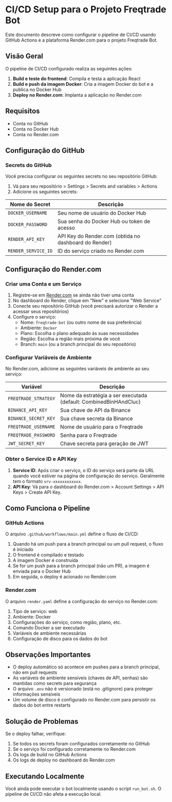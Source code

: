 # CI/CD Setup para o Projeto Freqtrade Bot

Este documento descreve como configurar o pipeline de CI/CD usando GitHub Actions e a plataforma Render.com para o projeto Freqtrade Bot.

## Visão Geral

O pipeline de CI/CD configurado realiza as seguintes ações:

1. **Build e teste do frontend**: Compila e testa a aplicação React
2. **Build e push da imagem Docker**: Cria a imagem Docker do bot e a publica no Docker Hub
3. **Deploy no Render.com**: Implanta a aplicação no Render.com

## Requisitos

- Conta no GitHub
- Conta no Docker Hub
- Conta no Render.com

## Configuração do GitHub

### Secrets do GitHub

Você precisa configurar os seguintes secrets no seu repositório GitHub:

1. Vá para seu repositório > Settings > Secrets and variables > Actions
2. Adicione os seguintes secrets:

| Nome do Secret | Descrição |
|---------------|-----------|
| `DOCKER_USERNAME` | Seu nome de usuário do Docker Hub |
| `DOCKER_PASSWORD` | Sua senha do Docker Hub ou token de acesso |
| `RENDER_API_KEY` | API Key do Render.com (obtida no dashboard do Render) |
| `RENDER_SERVICE_ID` | ID do serviço criado no Render.com |

## Configuração do Render.com

### Criar uma Conta e um Serviço

1. Registre-se em [Render.com](https://render.com) se ainda não tiver uma conta
2. No dashboard do Render, clique em "New" e selecione "Web Service"
3. Conecte seu repositório GitHub (você precisará autorizar o Render a acessar seus repositórios)
4. Configure o serviço:
   - Nome: `freqtrade-bot` (ou outro nome de sua preferência)
   - Ambiente: `Docker`
   - Plano: Escolha o plano adequado às suas necessidades
   - Região: Escolha a região mais próxima de você
   - Branch: `main` (ou a branch principal do seu repositório)

### Configurar Variáveis de Ambiente

No Render.com, adicione as seguintes variáveis de ambiente ao seu serviço:

| Variável | Descrição |
|----------|-----------|
| `FREQTRADE_STRATEGY` | Nome da estratégia a ser executada (default: CombinedBinHAndCluc) |
| `BINANCE_API_KEY` | Sua chave de API da Binance |
| `BINANCE_SECRET_KEY` | Sua chave secreta da Binance |
| `FREQTRADE_USERNAME` | Nome de usuário para o Freqtrade |
| `FREQTRADE_PASSWORD` | Senha para o Freqtrade |
| `JWT_SECRET_KEY` | Chave secreta para geração de JWT |

### Obter o Service ID e API Key

1. **Service ID**: Após criar o serviço, o ID do serviço será parte da URL quando você estiver na página de configuração do serviço. Geralmente tem o formato `srv-xxxxxxxxxxxx`.
2. **API Key**: Vá para o dashboard do Render.com > Account Settings > API Keys > Create API Key.

## Como Funciona o Pipeline

### GitHub Actions

O arquivo `.github/workflows/main.yml` define o fluxo de CI/CD:

1. Quando há um push para a branch principal ou um pull request, o fluxo é iniciado
2. O frontend é compilado e testado
3. A imagem Docker é construída
4. Se for um push para a branch principal (não um PR), a imagem é enviada para o Docker Hub
5. Em seguida, o deploy é acionado no Render.com

### Render.com

O arquivo `render.yaml` define a configuração do serviço no Render.com:

1. Tipo de serviço: web
2. Ambiente: Docker
3. Configurações do serviço, como região, plano, etc.
4. Comando Docker a ser executado
5. Variáveis de ambiente necessárias
6. Configuração de disco para os dados do bot

## Observações Importantes

- O deploy automático só acontece em pushes para a branch principal, não em pull requests
- As variáveis de ambiente sensíveis (chaves de API, senhas) são mantidas como secrets para segurança
- O arquivo `.env` não é versionado (está no .gitignore) para proteger informações sensíveis
- Um volume de disco é configurado no Render.com para persistir os dados do bot entre restarts

## Solução de Problemas

Se o deploy falhar, verifique:

1. Se todos os secrets foram configurados corretamente no GitHub
2. Se o serviço foi configurado corretamente no Render.com
3. Os logs de build no GitHub Actions
4. Os logs de deploy no dashboard do Render.com

## Executando Localmente

Você ainda pode executar o bot localmente usando o script `run_bot.sh`. O pipeline de CI/CD não afeta a execução local.